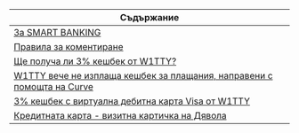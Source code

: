 | Съдържание |
| ---------- |
| [За SMART BANKING](intro.md) |
| [Правила за коментиране](/blog/comment-policy) |
| [Ще получа ли 3% кешбек от W1TTY?](/blog/w1tty-cashback/) |
| [W1TTY вече не изплаща кешбек за плащания, направени с помощта на Curve](/blog/w1tty-curve/) |
| [3% кешбек с виртуална дебитна карта Visa от W1TTY](/blog/w1tty) |
| [Кредитната карта - визитна картичка на Дявола](/blog/credit-card) |
